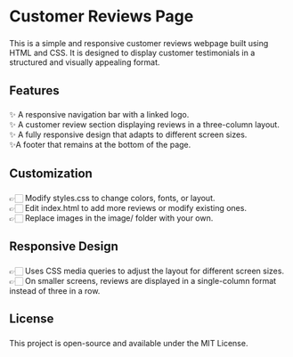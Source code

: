 <h1 align="left">Customer Reviews Page</h1>

###

<p align="left">This is a simple and responsive customer reviews webpage built using HTML and CSS. It is designed to display customer testimonials in a structured and visually appealing format.</p>

###

<h2 align="left">Features</h2>

###

<p align="left">✨ A responsive navigation bar with a linked logo.<br>✨ A customer review section displaying reviews in a three-column layout.<br>✨ A fully responsive design that adapts to different screen sizes.<br>✨A footer that remains at the bottom of the page.</p>


###

<h2 align="left">Customization</h2>

###

<p align="left">👉🏻 Modify styles.css to change colors, fonts, or layout.<br>👉🏻 Edit index.html to add more reviews or modify existing ones.<br>👉🏻 Replace images in the image/ folder with your own.</p>

###

<h2 align="left">Responsive Design</h2>

###

<p align="left">👉🏻 Uses CSS media queries to adjust the layout for different screen sizes.<br>👉🏻 On smaller screens, reviews are displayed in a single-column format instead of three in a row.</p>

###

<h2 align="left">License</h2>

###

<p align="left">This project is open-source and available under the MIT License.</p>

###
